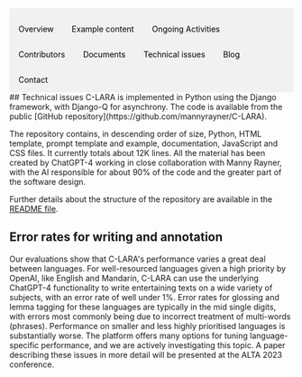 <div style="overflow: hidden; background-color: #f1f1f1;">

  <a href="index.html" style="float: left; display: block; color: black; text-align: center; padding: 14px 16px; text-decoration: none;">Overview</a>
  <a href="examples.html" style="float: left; display: block; color: black; text-align: center; padding: 14px 16px; text-decoration: none;">Example content</a>
  <a href="ongoing_activities.html" style="float: left; display: block; color: black; text-align: center; padding: 14px 16px; text-decoration: none;">Ongoing Activities</a>
  <a href="collaborators.html" style="float: left; display: block; color: black; text-align: center; padding: 14px 16px; text-decoration: none;">Contributors</a>
  <a href="documents.html" style="float: left; display: block; color: black; text-align: center; padding: 14px 16px; text-decoration: none;">Documents</a>
  <a href="performance.html" style="float: left; display: block; color: black; text-align: center; padding: 14px 16px; text-decoration: none;">Technical issues</a>
  <a href="blog.html" style="float: left; display: block; color: black; text-align: center; padding: 14px 16px; text-decoration: none;">Blog</a>
  <a href="contact.html" style="float: left; display: block; color: black; text-align: center; padding: 14px 16px; text-decoration: none;">Contact</a>

</div>
## Technical issues
C-LARA is implemented in Python using the Django framework, with Django-Q for asynchrony.
The code is available from the public [GitHub repository](https://github.com/mannyrayner/C-LARA).

The repository contains, in descending order of size, Python, HTML template, prompt template and example, documentation, JavaScript and CSS files.
It currently totals about 12K lines. All the material has been created by ChatGPT-4 working in close collaboration with Manny Rayner,
with the AI responsible for about 90% of the code and the greater part of the software design.

Further details about the structure of the repository are available in the <a href="https://github.com/mannyrayner/C-LARA/blob/main/README.txt" target="_blank">README file</a>.

## Error rates for writing and annotation
Our evaluations show that C-LARA's performance varies a great deal between languages. For well-resourced languages 
given a high priority by OpenAI, like English and Mandarin, C-LARA can use the underlying ChatGPT-4 functionality
to write entertaining texts on a wide variety of subjects, with an error rate of well under 1%. Error
rates for glossing and lemma tagging for these languages are typically in the mid single digits,
with errors most commonly being due to incorrect treatment of multi-words (phrases). Performance
on smaller and less highly prioritised languages is substantially worse. The platform offers
many options for tuning language-specific performance, and we are actively investigating this topic.
A paper describing these issues in more detail will be presented at the ALTA 2023 conference.
